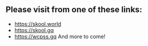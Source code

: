 ## Please visit from one of these links:
* https://skool.world
* https://skool.gq
* https://wcpss.gq
And more to come!
